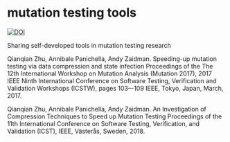 # mutation testing tools
[![DOI](https://zenodo.org/badge/122769075.svg)](https://zenodo.org/badge/latestdoi/122769075)

Sharing self-developed tools in mutation testing research

Qianqian Zhu, Annibale Panichella, Andy Zaidman. Speeding-up mutation testing via data compression and state infection
Proceedings of the The 12th International Workshop on Mutation Analysis (Mutation 2017), 2017 IEEE Ninth International Conference on Software Testing, Verification and Validation Workshops (ICSTW), pages 103–-109
IEEE, Tokyo, Japan, March, 2017.

Qianqian Zhu, Annibale Panichella, Andy Zaidman. An Investigation of Compression Techniques to Speed up Mutation Testing
Proceedings of the 11th International Conference on Software Testing, Verification, and Validation (ICST), IEEE, Västerås, Sweden, 2018.
